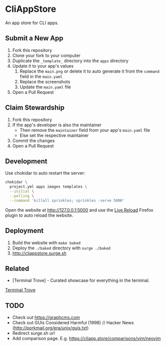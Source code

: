 # CliAppStore

An app store for CLI apps.


## Submit a New App

1. Fork this repository
1. Clone your fork to your computer
1. Duplicate the `_template_` directory into the `apps` directory
1. Update it to your app's values
    1. Replace the `main.png` or delete it
      to auto generate it from the `command` field in the `main.yaml`
    1. Replace the screenshots
    1. Update the `main.yaml` file
1. Open a Pull Request


## Claim Stewardship

1. Fork this repository
1. If the app's developer is also the maintainer
    - Then remove the `maintainer` field from your app's `main.yaml` file
    - Else set the respective maintainer
1. Commit the changes
1. Open a Pull Request


## Development

Use chokidar to auto restart the server:

```sh
chokidar \
  project.yml apps images templates \
  --initial \
  --polling \
  --command 'killall sprinkles; sprinkles -serve 5000'
```

Open the website at http://127.0.0.1:5000
and use the [Live Reload] Firefox plugin to auto reload the website.

[Live Reload]: https://github.com/blaise-io/live-reload


## Deployment

1. Build the website with `make baked`
1. Deploy the `./baked` directory with `surge ./baked`
1. http://cliappstore.surge.sh


## Related

- [Terminal Trove] - Curated showcase for everything in the terminal.

[Terminal Trove](https://terminaltrove.com/)


## TODO

- Check out https://graphcms.com
- Check out GUIs Considered Harmful (1998) // Hacker News
  (http://porkmail.org/era/unix/guis.txt)
- Redirect surge.sh url
- Add comparison page.
    E.g. https://cliapp.store/comparisons/vim/neovim
